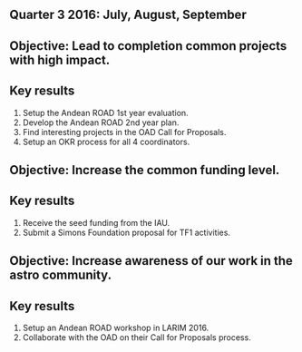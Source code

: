 ## Quarter 3 2016: July, August, September

## Objective: Lead to completion common projects with high impact.

## Key results
1. Setup the Andean ROAD 1st year evaluation.
2. Develop the Andean ROAD 2nd year plan.
3. Find interesting projects in the OAD Call for Proposals.
4. Setup an OKR process for all 4 coordinators.

## Objective: Increase the common funding level.

## Key results
1. Receive the seed funding from the IAU.
2. Submit a Simons Foundation proposal for TF1 activities.

## Objective: Increase awareness of our work in the astro community.

## Key results
1. Setup an Andean ROAD workshop in LARIM 2016.
2. Collaborate with the OAD on their Call for Proposals process.


